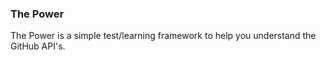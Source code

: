 ### The Power
The Power is a simple test/learning framework to help you understand the GitHub API's.
